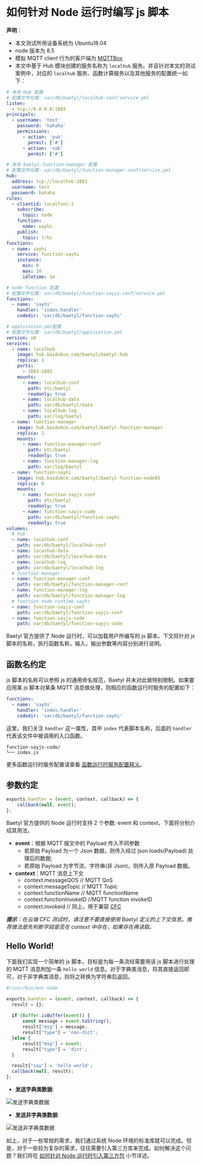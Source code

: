 # 如何针对 Node 运行时编写 js 脚本

**声明**：

- 本文测试所用设备系统为 Ubuntu18.04
- node 版本为 8.5
- 模拟 MQTT client 行为的客户端为 [MQTTBox](../Resources.html#mqttbox)
- 本文中基于 Hub 模块创建的服务名称为 `localhub` 服务。并且针对本文的测试案例中，对应的 `localhub` 服务、函数计算服务以及其他服务的配置统一如下：

```yaml
# 本地 Hub 配置
# 配置文件位置: var/db/baetyl/localhub-conf/service.yml
listen:
  - tcp://0.0.0.0:1883
principals:
  - username: 'test'
    password: 'hahaha'
    permissions:
      - action: 'pub'
        permit: ['#']
      - action: 'sub'
        permit: ['#']

# 本地 baetyl-function-manager 配置
# 配置文件位置: var/db/baetyl/function-manager-conf/service.yml
hub:
  address: tcp://localhub:1883
  username: test
  password: hahaha
rules:
  - clientid: localfunc-1
    subscribe:
      topic: node
    function:
      name: sayhi
    publish:
      topic: t/hi
functions:
  - name: sayhi
    service: function-sayhi
    instance:
      min: 0
      max: 10
      idletime: 1m

# node function 配置
# 配置文件位置: var/db/baetyl/function-sayjs-conf/service.yml
functions:
  - name: 'sayhi'
    handler: 'index.handler'
    codedir: 'var/db/baetyl/function-sayhi'

# application.yml配置
# 配置文件位置: var/db/baetyl/application.yml
version: v0
services:
  - name: localhub
    image: hub.baidubce.com/baetyl/baetyl-hub
    replica: 1
    ports:
      - 1883:1883
    mounts:
      - name: localhub-conf
        path: etc/baetyl
        readonly: true
      - name: localhub-data
        path: var/db/baetyl/data
      - name: localhub-log
        path: var/log/baetyl
  - name: function-manager
    image: hub.baidubce.com/baetyl/baetyl-function-manager
    replica: 1
    mounts:
      - name: function-manager-conf
        path: etc/baetyl
        readonly: true
      - name: function-manager-log
        path: var/log/baetyl
  - name: function-sayhi
    image: hub.baidubce.com/baetyl/baetyl-function-node85
    replica: 0
    mounts:
      - name: function-sayjs-conf
        path: etc/baetyl
        readonly: true
      - name: function-sayjs-code
        path: var/db/baetyl/function-sayhi
        readonly: true
volumes:
  # hub
  - name: localhub-conf
    path: var/db/baetyl/localhub-conf
  - name: localhub-data
    path: var/db/baetyl/localhub-data
  - name: localhub-log
    path: var/db/baetyl/localhub-log
  # function manager
  - name: function-manager-conf
    path: var/db/baetyl/function-manager-conf
  - name: function-manager-log
    path: var/db/baetyl/function-manager-log
  # function node runtime sayhi
  - name: function-sayjs-conf
    path: var/db/baetyl/function-sayjs-conf
  - name: function-sayjs-code
    path: var/db/baetyl/function-sayjs-code
```

Baetyl 官方提供了 Node 运行时，可以加载用户所编写的 js 脚本。下文将针对 js 脚本的名称，执行函数名称，输入，输出参数等内容分别进行说明。

## 函数名约定

js 脚本的名称可以参照 js 的通用命名规范，Baetyl 并未对此做特别限制。如果要应用某 js 脚本对某条 MQTT 消息做处理，则相应的函数运行时服务的配置如下：

```yaml
functions:
  - name: 'sayhi'
    handler: 'index.handler'
    codedir: 'var/db/baetyl/function-sayhi'
```

这里，我们关注 `handler` 这一属性，其中 `index` 代表脚本名称，后面的 `handler` 代表该文件中被调用的入口函数。

```
function-sayjs-code/
└── index.js
```

更多函数运行时服务配置请查看 [函数运行时服务配置释义](../guides/Config-interpretation.html#baetyl-function-node)。

## 参数约定

```javascript
exports.handler = (event, context, callback) => {
    callback(null, event);
};
```

Baetyl 官方提供的 Node 运行时支持 2 个参数: event 和 context，下面将分别介绍其用法。

- **event**：根据 MQTT 报文中的 Payload 传入不同参数
    - 若原始 Payload 为一个 Json 数据，则传入经过 json.loads(Payload) 处理后的数据;
    - 若原始 Payload 为字节流、字符串(非 Json)，则传入原 Payload 数据。
- **context**：MQTT 消息上下文
    - context.messageQOS // MQTT QoS
    - context.messageTopic // MQTT Topic
    - context.functionName // MQTT functionName
    - context.functionInvokeID //MQTT function invokeID
    - context.invokeid // 同上，用于兼容 [CFC](https://cloud.baidu.com/product/cfc.html)

_**提示**：在云端 CFC 测试时，请注意不要直接使用 Baetyl 定义的上下文信息。推荐做法是先判断字段是否在 context 中存在，如果存在再读取。_

## Hello World!

下面我们实现一个简单的 js 脚本，目标是为每一条流经需要用该 js 脚本进行处理的 MQTT 消息附加一条 `hello world` 信息。对于字典类消息，将其直接返回即可，对于非字典类消息，则将之转换为字符串后返回。

```javascript
#!/usr/bin/env node

exports.handler = (event, context, callback) => {
  result = {};
  
  if (Buffer.isBuffer(event)) {
      const message = event.toString();
      result["msg"] = message;
      result["type"] = 'non-dict';
  }else {
      result["msg"] = event;
      result["type"] = 'dict';
  }

  result["say"] = 'hello world';
  callback(null, result);
};
```

+ **发送字典类数据**:

![发送字典类数据](../images/develop/write-node-script-dict.png)

+ **发送非字典类数据**:

![发送非字典类数据](../images/develop/write-node-script-none-dict.png)

如上，对于一些常规的需求，我们通过系统 Node 环境的标准库就可以完成。但是，对于一些较为复杂的需求，往往需要引入第三方库来完成。如何解决这个问题？我们将在 [如何针对 Node 运行时引入第三方包](How-to-import-third-party-libraries-for-node-runtime.md) 小节详述。
